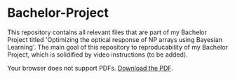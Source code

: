 # Bachelor-Project

This repository contains all relevant files that are part of my Bachelor Project titled 'Optimizing the optical response of NP arrays using Bayesian Learning'. The main goal of this repository to reproducability of my Bachelor Project, which is solidified by video instructions (to be added).

<object data="Bachelor-Project/Scriptie v7 (light).pdf" type="application/pdf" width="100%" height="800px">
    <p>Your browser does not support PDFs. 
       <a href="Bachelor-Project/Scriptie v7 (light).pdf">Download the PDF</a>.</p>
</object>
